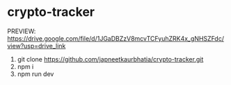 # crypto-tracker

PREVIEW: https://drive.google.com/file/d/1JGaDBZzV8mcvTCFyuhZRK4x_gNHSZFdc/view?usp=drive_link

1. git clone https://github.com/japneetkaurbhatia/crypto-tracker.git
2. npm i
3. npm run dev

